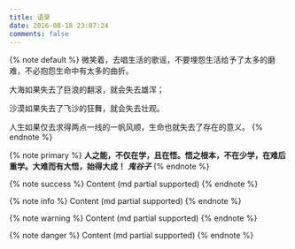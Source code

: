 ```yaml
---
title: 语录
date: 2016-08-18 23:07:24
comments: false
---
```


{% note default %}
  微笑着，去唱生活的歌谣，不要埋怨生活给予了太多的磨难，不必抱怨生命中有太多的曲折。

  大海如果失去了巨浪的翻滚，就会失去雄浑；

  沙漠如果失去了飞沙的狂舞，就会失去壮观。

  人生如果仅去求得两点一线的一帆风顺，生命也就失去了存在的意义。
{% endnote %}

{% note primary %}
**人之能，不仅在学，且在悟。悟之根本，不在少学，在难后重学。大难而有大悟，始得大成！**   ___鬼谷子___
{% endnote %}

{% note success %} Content (md partial supported) {% endnote %}

{% note info %} Content (md partial supported) {% endnote %}

{% note warning %} Content (md partial supported) {% endnote %}

{% note danger %} Content (md partial supported) {% endnote %}

